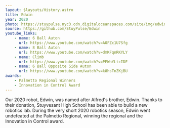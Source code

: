 ```yaml
---
layout: $layouts/History.astro
title: Edwin
year: 2020
photo: https://stuypulse.nyc3.cdn.digitaloceanspaces.com/site/img/edwin.jpg
source: https://github.com/StuyPulse/Edwin
youtube_links:
    - name: 6 Ball Auton
      url: https://www.youtube.com/watch?v=AOFZc1U7Sfg
    - name: 8 Ball Auton
      url: https://www.youtube.com/watch?v=dmKFqnRKYLY
    - name: Climb
      url: https://www.youtube.com/watch?v=PEWnYLtcIDE
    - name: 6 Ball Opposite Side Auton
      url: https://www.youtube.com/watch?v=k8hsTnZKjBU
awards: 
    - Palmetto Regional Winners
    - Innovation in Control Award
---
```


Our 2020 robot, Edwin, was named after Alfred's brother, Edwin. Thanks to their donation, Stuyvesant High School has been able to build a new robotics lab. During the very short 2020 robotics season, Edwin went undefeated at the Palmetto Regional, winning the regional and the Innovation in Control award. 